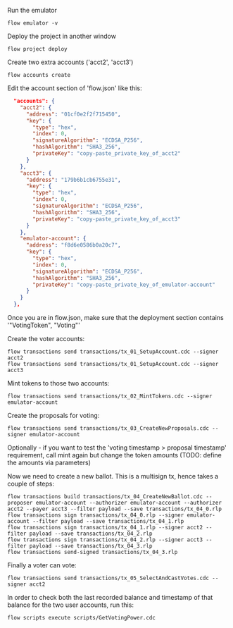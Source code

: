 Run the emulator

```console
flow emulator -v
```
Deploy the project in another window
```console
flow project deploy
```
Create two extra accounts ('acct2', 'acct3')
```console
flow accounts create
```
Edit the account section of 'flow.json' like this:
```json
  "accounts": {
    "acct2": {
      "address": "01cf0e2f2f715450",
      "key": {
        "type": "hex",
        "index": 0,
        "signatureAlgorithm": "ECDSA_P256",
        "hashAlgorithm": "SHA3_256",
        "privateKey": "copy-paste_private_key_of_acct2"
      }
    },
    "acct3": {
      "address": "179b6b1cb6755e31",
      "key": {
        "type": "hex",
        "index": 0,
        "signatureAlgorithm": "ECDSA_P256",
        "hashAlgorithm": "SHA3_256",
        "privateKey": "copy-paste_private_key_of_acct3"
      }
    },
    "emulator-account": {
      "address": "f8d6e0586b0a20c7",
      "key": {
        "type": "hex",
        "index": 0,
        "signatureAlgorithm": "ECDSA_P256",
        "hashAlgorithm": "SHA3_256",
        "privateKey": "copy-paste_private_key_of_emulator-account"
      }
    }
  },
```
Once you are in flow.json, make sure that the deployment section contains '"VotingToken", "Voting"'

Create the voter accounts:
```console
flow transactions send transactions/tx_01_SetupAccount.cdc --signer acct2
flow transactions send transactions/tx_01_SetupAccount.cdc --signer acct3
```
Mint tokens to those two accounts:
```console
flow transactions send transactions/tx_02_MintTokens.cdc --signer emulator-account
```
Create the proposals for voting:
```console
flow transactions send transactions/tx_03_CreateNewProposals.cdc --signer emulator-account
```
Optionally - if you want to test the 'voting timestamp > proposal timestamp' requirement, call mint again but change the token amounts (TODO: define the amounts via parameters)

Now we need to create a new ballot. This is a multisign tx, hence takes a couple of steps:
```console
flow transactions build transactions/tx_04_CreateNewBallot.cdc --proposer emulator-account --authorizer emulator-account --authorizer acct2 --payer acct3 --filter payload --save transactions/tx_04_0.rlp
flow transactions sign transactions/tx_04_0.rlp --signer emulator-account --filter payload --save transactions/tx_04_1.rlp
flow transactions sign transactions/tx_04_1.rlp --signer acct2 --filter payload --save transactions/tx_04_2.rlp
flow transactions sign transactions/tx_04_2.rlp --signer acct3 --filter payload --save transactions/tx_04_3.rlp
flow transactions send-signed transactions/tx_04_3.rlp
```
Finally a voter can vote:
```console
flow transactions send transactions/tx_05_SelectAndCastVotes.cdc --signer acct2
```
In order to check both the last recorded balance and timestamp of that balance for the two user accounts, run this:
```console
flow scripts execute scripts/GetVotingPower.cdc
```